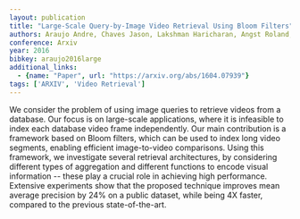 ```yaml
---
layout: publication
title: "Large-Scale Query-by-Image Video Retrieval Using Bloom Filters"
authors: Araujo Andre, Chaves Jason, Lakshman Haricharan, Angst Roland, Girod Bernd
conference: Arxiv
year: 2016
bibkey: araujo2016large
additional_links:
  - {name: "Paper", url: "https://arxiv.org/abs/1604.07939"}
tags: ['ARXIV', 'Video Retrieval']
---
```

We consider the problem of using image queries to retrieve videos from a
database. Our focus is on large-scale applications, where it is infeasible to
index each database video frame independently. Our main contribution is a
framework based on Bloom filters, which can be used to index long video
segments, enabling efficient image-to-video comparisons. Using this framework,
we investigate several retrieval architectures, by considering different types
of aggregation and different functions to encode visual information -- these
play a crucial role in achieving high performance. Extensive experiments show
that the proposed technique improves mean average precision by 24% on a public
dataset, while being 4X faster, compared to the previous state-of-the-art.
